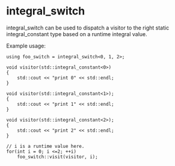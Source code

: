 # integral_switch
integral_switch can be used to dispatch a visitor to the right static integral_constant type based on a runtime integral value.

Example usage:

```
using foo_switch = integral_switch<0, 1, 2>;

void visitor(std::integral_constant<0>)
{
    std::cout << "print 0" << std::endl;
}

void visitor(std::integral_constant<1>);
{
    std::cout << "print 1" << std::endl;
}

void visitor(std::integral_constant<2>);
{
    std::cout << "print 2" << std::endl;
}

// i is a runtime value here.
for(int i = 0; i <=2; ++i)
    foo_switch::visit(visitor, i);
```
